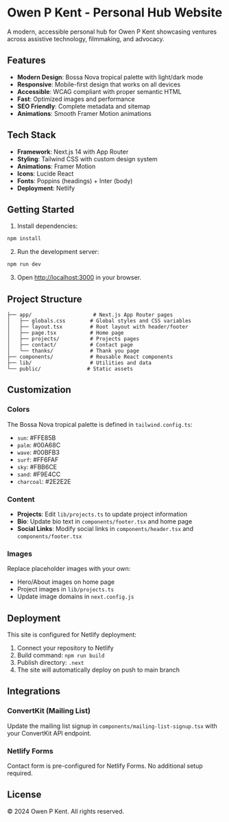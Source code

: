 # Owen P Kent - Personal Hub Website

A modern, accessible personal hub for Owen P Kent showcasing ventures across assistive technology, filmmaking, and advocacy.

## Features

- **Modern Design**: Bossa Nova tropical palette with light/dark mode
- **Responsive**: Mobile-first design that works on all devices
- **Accessible**: WCAG compliant with proper semantic HTML
- **Fast**: Optimized images and performance
- **SEO Friendly**: Complete metadata and sitemap
- **Animations**: Smooth Framer Motion animations

## Tech Stack

- **Framework**: Next.js 14 with App Router
- **Styling**: Tailwind CSS with custom design system
- **Animations**: Framer Motion
- **Icons**: Lucide React
- **Fonts**: Poppins (headings) + Inter (body)
- **Deployment**: Netlify

## Getting Started

1. Install dependencies:
```bash
npm install
```

2. Run the development server:
```bash
npm run dev
```

3. Open [http://localhost:3000](http://localhost:3000) in your browser.

## Project Structure

```
├── app/                    # Next.js App Router pages
│   ├── globals.css        # Global styles and CSS variables
│   ├── layout.tsx         # Root layout with header/footer
│   ├── page.tsx           # Home page
│   ├── projects/          # Projects pages
│   ├── contact/           # Contact page
│   └── thanks/            # Thank you page
├── components/            # Reusable React components
├── lib/                   # Utilities and data
└── public/               # Static assets

```

## Customization

### Colors
The Bossa Nova tropical palette is defined in `tailwind.config.ts`:
- `sun`: #FFE85B
- `palm`: #00A68C  
- `wave`: #00BFB3
- `surf`: #FF6FAF
- `sky`: #FBB6CE
- `sand`: #F9E4CC
- `charcoal`: #2E2E2E

### Content
- **Projects**: Edit `lib/projects.ts` to update project information
- **Bio**: Update bio text in `components/footer.tsx` and home page
- **Social Links**: Modify social links in `components/header.tsx` and `components/footer.tsx`

### Images
Replace placeholder images with your own:
- Hero/About images on home page
- Project images in `lib/projects.ts`
- Update image domains in `next.config.js`

## Deployment

This site is configured for Netlify deployment:

1. Connect your repository to Netlify
2. Build command: `npm run build`
3. Publish directory: `.next`
4. The site will automatically deploy on push to main branch

## Integrations

### ConvertKit (Mailing List)
Update the mailing list signup in `components/mailing-list-signup.tsx` with your ConvertKit API endpoint.

### Netlify Forms
Contact form is pre-configured for Netlify Forms. No additional setup required.

## License

© 2024 Owen P Kent. All rights reserved.
